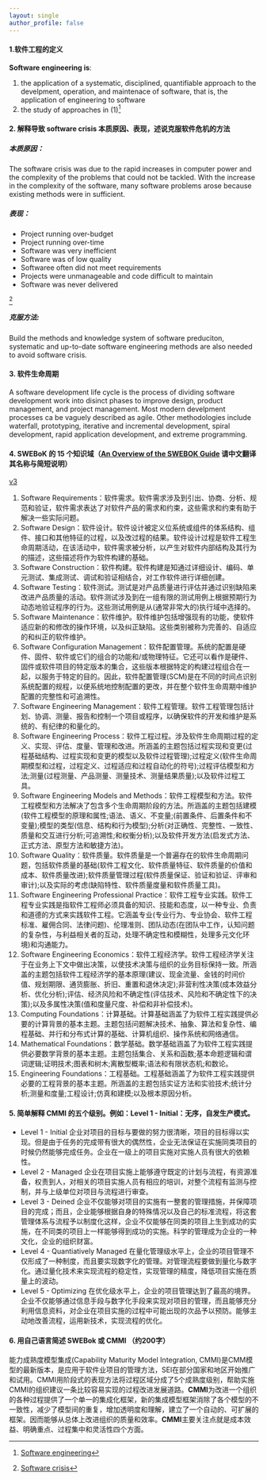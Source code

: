 ```yaml
---
layout: single
author_profile: false
---
```

#### 1.软件工程的定义

**Software engineering is**:

1. the application of a systematic, disciplined, quantifiable approach to the develpment, operation, and maintenace of software, that is, the application of engineering to software
2. the study of approaches in (1)[^1]



#### 2. 解释导致 software crisis 本质原因、表现，述说克服软件危机的方法

##### 本质原因： 

The software crisis was due to the rapid increases in computer power and the complexity of the problems that could not be tackled. With the increase in the complexity of the software, many software problems arose because existing methods were in sufficient.

##### 表现： 

- Project running over-budget
- Project running over-time
- Software was very inefficient
- Software was of low quality
- Softwaree often did not meet requirements
- Projects were unmanageable and code difficult to maintain
- Software was never delivered

[^2]



##### 克服方法:

Build the methods and knowledge system of software preduciton, systematic and up-to-date software engineering methods are also needed to avoid software crisis.

#### 3. 软件生命周期

A software development life cycle is the process of dividing software development work into disinct phases to improve design, product management, and project management. Most modern develpment processes ca be vaguely described as agile. Other methodologies include waterfall, prototyping, iterative and incremental development, spiral development, rapid application development, and extreme programming.

#### 4. SWEBoK 的 15 个知识域（[An Overview of the SWEBOK Guide](https://www.sebokwiki.org/wiki/An_Overview_of_the_SWEBOK_Guide) 请中文翻译其名称与简短说明）

[v3](https://www.sebokwiki.org/wiki/An_Overview_of_the_SWEBOK_Guide)

1. Software Requirements：软件需求。软件需求涉及到引出、协商、分析、规范和验证，软件需求表达了对软件产品的需求和约束，这些需求和约束有助于解决一些实际问题。
2. Software Design：软件设计。软件设计被定义位系统或组件的体系结构、组件、接口和其他特征的过程，以及改过程的结果。软件设计过程是软件工程生命周期活动，在该活动中，软件需求被分析，以产生对软件内部结构及其行为的描述，这些描述将作为软件构建的基础。
3. Software Construction：软件构建。软件构建是知通过详细设计、编码、单元测试、集成测试、调试和验证相结合，对工作软件进行详细创建。
4. Software Testing：软件测试。测试是对产品质量进行评估并通过识别缺陷来改进产品质量的活动。软件测试涉及到在一组有限的测试用例上根据预期行为动态地验证程序的行为。这些测试用例是从(通常非常大的)执行域中选择的。
5. Software Maintenance：软件维护。软件维护包括增强现有的功能，使软件适应新的和修改的操作环境，以及纠正缺陷。这些类别被称为完善的、自适应的和纠正的软件维护。
6. Software Configuration Management：软件配置管理。系统的配置是硬件、固件、软件或它们的组合的功能和/或物理特征。它还可以看作是硬件、固件或软件项目的特定版本的集合，这些版本根据特定的构建过程组合在一起，以服务于特定的目的。因此，软件配置管理(SCM)是在不同的时间点识别系统配置的规程，以便系统地控制配置的更改，并在整个软件生命周期中维护配置的完整性和可追溯性。
7. Software Engineering Management：软件工程管理。软件工程管理包括计划、协调、测量、报告和控制一个项目或程序，以确保软件的开发和维护是系统的、有纪律的和量化的。
8. Software Engineering Process：软件工程过程。涉及软件生命周期过程的定义、实现、评估、度量、管理和改进。所涵盖的主题包括过程实现和变更(过程基础结构、过程实现和变更的模型以及软件过程管理);过程定义(软件生命周期模型和过程，过程定义、过程适应和过程自动化的符号);过程评估模型和方法;测量(过程测量、产品测量、测量技术、测量结果质量);以及软件过程工具。
9. Software Engineering Models and Methods：软件工程模型和方法。软件工程模型和方法解决了包含多个生命周期阶段的方法。所涵盖的主题包括建模(软件工程模型的原理和属性;语法、语义、不变量;(前置条件、后置条件和不变量);模型的类型(信息、结构和行为模型);分析(对正确性、完整性、一致性、质量和交互进行分析;可追溯性;和权衡分析);以及软件开发方法(启发式方法、正式方法、原型方法和敏捷方法)。
10. Software Quality：软件质量。软件质量是一个普遍存在的软件生命周期问题，包括软件质量的基础(软件工程文化、软件质量特征、软件质量的价值和成本、软件质量改进);软件质量管理过程(软件质量保证、验证和验证、评审和审计);以及实际的考虑(缺陷特性、软件质量度量和软件质量工具)。
11. Software Engineering Professional Practice：软件工程专业实践。软件工程专业实践是指软件工程师必须具备的知识、技能和态度，以一种专业、负责和道德的方式来实践软件工程。它涵盖专业(专业行为、专业协会、软件工程标准、雇佣合同、法律问题)、伦理准则、团队动态(在团队中工作，认知问题的复杂性，与利益相关者的互动，处理不确定性和模糊性，处理多元文化环境)和沟通能力。
12. Software Engineering Economics：软件工程经济学。软件工程经济学关注于在业务上下文中做出决策，以使技术决策与组织的业务目标保持一致。所涵盖的主题包括软件工程经济学的基本原理(建议、现金流量、金钱的时间价值、规划期限、通货膨胀、折旧、重置和退休决定);非营利性决策(成本效益分析、优化分析);评估、经济风险和不确定性(评估技术、风险和不确定性下的决策);以及多属性决策(值和度量尺度、补偿和非补偿技术)。
13. Computing Foundations：计算基础。计算基础涵盖了为软件工程实践提供必要的计算背景的基本主题。主题包括问题解决技术、抽象、算法和复杂性、编程基础、并行和分布式计算的基础、计算机组织、操作系统和网络通信。
14. Mathematical Foundations：数学基础。数学基础涵盖了为软件工程实践提供必要数学背景的基本主题。主题包括集合、关系和函数;基本命题逻辑和谓词逻辑;证明技术;图表和树木;离散型概率;语法和有限状态机;和数论。
15. Engineering Foundations：工程基础。工程基础涵盖了为软件工程实践提供必要的工程背景的基本主题。所涵盖的主题包括实证方法和实验技术;统计分析;测量和度量;工程设计;仿真和建模;以及根本原因分析。

#### 5. 简单解释 CMMI 的五个级别。例如：Level 1 - Initial：无序，自发生产模式。

- Level 1 - Initial 企业对项目的目标与要做的努力很清晰，项目的目标得以实现。但是由于任务的完成带有很大的偶然性，企业无法保证在实施同类项目的时候仍然能够完成任务。企业在一级上的项目实施对实施人员有很大的依赖性。
- Level 2 - Managed 企业在项目实施上能够遵守既定的计划与流程，有资源准备，权责到人，对相关的项目实施人员有相应的培训，对整个流程有监测与控制，并与上级单位对项目与流程进行审查。
- Level 3 - Deined 企业不仅能够对项目的实施有一整套的管理措施，并保障项目的完成；而且，企业能够根据自身的特殊情况以及自己的标准流程，将这套管理体系与流程予以制度化这样，企业不仅能够在同类的项目上生到成功的实施，在不同类的项目上一样能够得到成功的实施。科学的管理成为企业的一种文化，企业的组织财富。
- Level 4 - Quantiatively Managed 在量化管理级水平上，企业的项目管理不仅形成了一种制度，而且要实现数字化的管理。对管理流程要做到量化与数字化。通过量化技术来实现流程的稳定性，实现管理的精度，降低项目实施在质量上的波动。
- Level 5 - Optimizing 在优化级水平上，企业的项目管理达到了最高的境界。企业不仅能够通过信息手段与数字化手段来实现对项目的管理，而且能够充分利用信息资料，对企业在项目实施的过程中可能出现的次品予以预防。能够主动地改善流程，运用新技术，实现流程的优化。

#### 6. 用自己语言简述 SWEBok 或 CMMI （约200字）

能力成熟度模型集成(Capability Maturity Model Integration, CMMI)是CMM模型的最新版本，是应用于软件业项目的管理方法，SEI在部分国家和地区开始推广和试用。CMMI用阶段式的表现方法将过程区域分成了5个成熟度级别，帮助实施CMMI的组织建议一条比较容易实现的过程改进发展道路。**CMMI**为改进一个组织的各种过程提供了一个单一的集成化框架，新的集成模型框架消除了各个模型的不一致性，减少了模型间的重复，增加透明度和理解，建立了一个自动的、可扩展的框架。因而能够从总体上改进组织的质量和效率。**CMMI**主要关注点就是成本效益、明确重点、过程集中和灵活性四个方面。

[^1]: [Software engineering](https://en.wikipedia.org/wiki/Software_engineering#cite_note-BoDu04-1)
[^2]:[Software crisis](https://en.wikipedia.org/wiki/Software_crisis)



